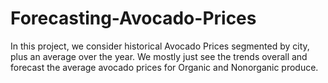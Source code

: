 # Forecasting-Avocado-Prices
In this project, we consider historical Avocado Prices segmented by city, plus an average over the year. We mostly just see the trends overall and forecast the average avocado prices for Organic and Nonorganic produce.
